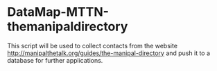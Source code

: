 # DataMap-MTTN-themanipaldirectory
This script will be used to collect contacts from the website http://manipalthetalk.org/guides/the-manipal-directory and push it to a database for further applications.
